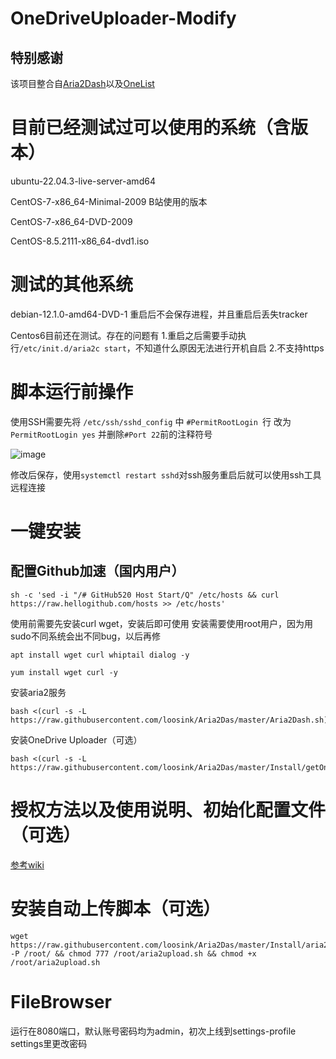 # OneDriveUploader-Modify

## 特别感谢

该项目整合自[Aria2Dash](https://github.com/Masterchiefm/Aria2Dash)以及[OneList](https://github.com/MoeClub/OneList)

# 目前已经测试过可以使用的系统（含版本）


ubuntu-22.04.3-live-server-amd64

CentOS-7-x86_64-Minimal-2009 B站使用的版本

CentOS-7-x86_64-DVD-2009

CentOS-8.5.2111-x86_64-dvd1.iso

# 测试的其他系统

debian-12.1.0-amd64-DVD-1  重启后不会保存进程，并且重启后丢失tracker

Centos6目前还在测试。存在的问题有   1.重启之后需要手动执行`/etc/init.d/aria2c start`，不知道什么原因无法进行开机自启   2.不支持https

# 脚本运行前操作

使用SSH需要先将 `/etc/ssh/sshd_config` 中 `#PermitRootLogin `行 改为 `PermitRootLogin yes`
并删除`#Port 22`前的注释符号

![image](https://github.com/loosink/Aria2Das/assets/30341914/b11e47a1-73d1-4526-b31c-c8f9dcec8329)


修改后保存，使用`systemctl restart sshd`对ssh服务重启后就可以使用ssh工具远程连接


# 一键安装

## 配置Github加速（国内用户）
```
sh -c 'sed -i "/# GitHub520 Host Start/Q" /etc/hosts && curl https://raw.hellogithub.com/hosts >> /etc/hosts'
```


使用前需要先安装curl wget，安装后即可使用  安装需要使用root用户，因为用sudo不同系统会出不同bug，以后再修
```
apt install wget curl whiptail dialog -y
```
```
yum install wget curl -y
```
安装aria2服务

```
bash <(curl -s -L https://raw.githubusercontent.com/loosink/Aria2Das/master/Aria2Dash.sh)
```

安装OneDrive Uploader（可选）

```
bash <(curl -s -L https://raw.githubusercontent.com/loosink/Aria2Das/master/Install/getOneDriveUploader.sh)
```



# 授权方法以及使用说明、初始化配置文件（可选）
[参考wiki](https://github.com/loosink/Aria2Das/blob/master/Install/wiki.md)


# 安装自动上传脚本（可选）

```
wget https://raw.githubusercontent.com/loosink/Aria2Das/master/Install/aria2upload.sh -P /root/ && chmod 777 /root/aria2upload.sh && chmod +x /root/aria2upload.sh
```

# FileBrowser
运行在8080端口，默认账号密码均为admin，初次上线到settings-profile settings里更改密码


